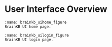 # User Interface Overview

```{figure} home.png
:name: brainkb_uihome_figure
BrainKB UI home page.
```

```{figure} login.png
:name: brainkb_uilogin_figure
BrainKB UI login page.
```